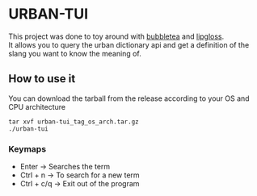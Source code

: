 # URBAN-TUI
This project was done to toy around with [bubbletea](https://github.com/charmbracelet/bubbletea) and [lipgloss](https://github.com/charmbracelet/lipgloss). <br>
It allows you to query the urban dictionary api and get a definition of the slang you want to know the meaning of.
## How to use it
You can download the tarball from the release according to your OS and CPU architecture <br>
```(bash)
tar xvf urban-tui_tag_os_arch.tar.gz
./urban-tui
```
### Keymaps
* Enter -> Searches the term
* Ctrl + n -> To search for a new term
* Ctrl + c/q -> Exit out of the program

